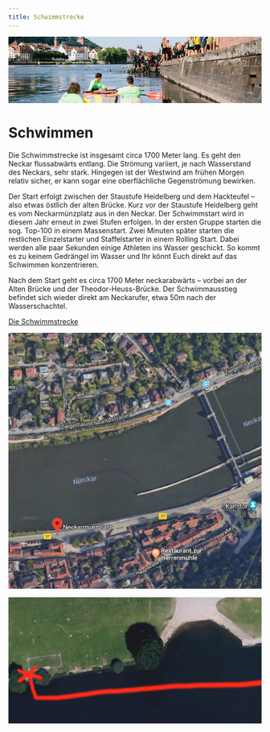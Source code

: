 ```yaml
---
title: Schwimmstrecke
---
```


![Schwimmstrecke](/img/banner/Schwimmen.png)

# Schwimmen

Die Schwimmstrecke ist insgesamt circa 1700 Meter lang. Es geht den Neckar flussabwärts entlang. Die Strömung variiert, je nach Wasserstand des Neckars, sehr stark. Hingegen ist der Westwind am frühen Morgen relativ sicher, er kann sogar eine oberflächliche Gegenströmung bewirken.

Der Start erfolgt zwischen der Staustufe Heidelberg und dem Hackteufel – also etwas östlich der alten Brücke. Kurz vor der Staustufe Heidelberg geht es vom Neckarmünzplatz aus in den Neckar. Der Schwimmstart wird in diesem Jahr erneut in zwei Stufen erfolgen. In der ersten Gruppe starten die sog. Top-100 in einem Massenstart. Zwei Minuten später starten die restlichen Einzelstarter und Staffelstarter in einem Rolling Start. Dabei werden alle paar Sekunden einige Athleten ins Wasser geschickt. So kommt es zu keinem Gedrängel im Wasser und Ihr könnt Euch direkt auf das Schwimmen konzentrieren.

Nach dem Start geht es circa 1700 Meter neckarabwärts – vorbei an der Alten Brücke und der Theodor-Heuss-Brücke. Der Schwimmausstieg befindet sich wieder direkt am Neckarufer, etwa 50m nach der Wasserschachtel.

[Die Schwimmstrecke](https://www.google.de/maps/@49.4125758,8.701768,1549m/data=!3m1!1e3)

![Schwimmstart](img/Schwimmstart.png)

![Schwimmausstieg](img/Schwimmausstieg.png)

